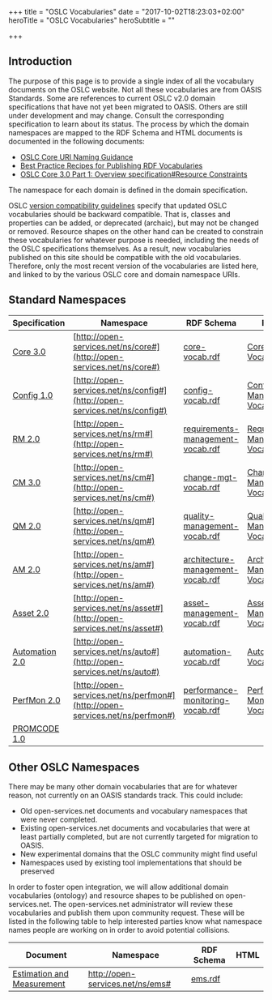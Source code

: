 +++
title = "OSLC Vocabularies"
date = "2017-10-02T18:23:03+02:00"
heroTitle = "OSLC Vocabularies"
heroSubtitle = ""

+++
## Introduction

The purpose of this page is to provide a single index of all the vocabulary documents on the OSLC website. Not all these vocabularies are from OASIS Standards. Some are references to current OSLC v2.0 domain specifications that have not yet been migrated to OASIS. Others are still under development and may change. Consult the corresponding specification to learn about its status. The process by which the domain namespaces are mapped to the RDF Schema and HTML documents is documented in the following documents:

* [OSLC Core URI Naming Guidance](https://wiki.oasis-open.org/oslc-core/URINamingGuidance)
* [Best Practice Recipes for Publishing RDF Vocabularies](http://www.w3.org/TR/swbp-vocab-pub/)
* [OSLC Core 3.0 Part 1: Overview specification#Resource Constraints](#resourceShapes)

The namespace for each domain is defined in the domain specification.

OSLC [version compatibility guidelines](http://docs.oasis-open.org/oslc-core/oslc-core/v3.0/oslc-core-v3.0-part1-overview.html#versionCompatibility) specify that updated OSLC vocabularies should be backward compatible. That is, classes and properties can be added, or deprecated (archaic), but may not be changed or removed. Resource shapes on the other hand can be created to constrain these vocabularies for whatever purpose is needed, including the needs of the OSLC specifications themselves. As a result, new vocabularies published on this site should be compatible with the old vocabularies. Therefore, only the most recent version of the vocabularies are listed here, and linked to by the various OSLC core and domain namespace URIs.

## Standard Namespaces

| Specification | Namespace | RDF Schema | HTML |
|---------------|-----------|------------|------|
| [Core 3.0](http://docs.oasis-open.org/oslc-core/oslc-core/v3.0/oslc-core-v3.0-part1-overview.html) | [http://open-services.net/ns/core#](http://open-services.net/ns/core#) | [core-vocab.rdf](http://open-services.net/ns/core/core-vocab.rdf) | [Core 3.0 Vocabulary](http://docs.oasis-open.org/oslc-core/oslc-core/v3.0/oslc-core-v3.0-part7-core-vocabulary.html) |
| [Config 1.0](https://tools.oasis-open.org/version-control/browse/wsvn/oslc-core/trunk/specs/config/oslc-config-mgt.html) | [http://open-services.net/ns/config#](http://open-services.net/ns/config#) | [config-vocab.rdf](http://open-services.net/ns/config/config-vocab.rdf) | [Configuration Management Vocabulary](https://tools.oasis-open.org/version-control/browse/wsvn/oslc-core/trunk/specs/config/config-vocab.html) |
| [RM 2.0](https://www.oasis-open.org/committees/download.php/61072/Requirements%20Management%202.0%20Final.pdf) | [http://open-services.net/ns/rm#](http://open-services.net/ns/rm#) | [requirements-management-vocab.rdf](http://open-services.net/ns/rm/requirements-management-vocab.rdf) | [Requirements Management Vocabulary](http://htmlpreview.github.io/?https://github.com/oasis-tcs/oslc-domains/blob/master/rm/requirements-management-vocab.html) |
| [CM 3.0](http://docs.oasis-open.org/oslc-domains/cm/v3.0/cm-v3.0-part1-change-mgt.html) | [http://open-services.net/ns/cm#](http://open-services.net/ns/cm#) | [change-mgt-vocab.rdf](http://open-services.net/ns/cm/change-mgt-vocab.rdf) | [Change Management Vocabulary](http://htmlpreview.github.io/?https://github.com/oasis-tcs/oslc-domains/blob/master/cm/change-mgt-vocab.html) |
| [QM 2.0](https://www.oasis-open.org/committees/download.php/61711/QmSpecificationV2.pdf) | [http://open-services.net/ns/qm#](http://open-services.net/ns/qm#) | [quality-management-vocab.rdf](http://open-services.net/ns/qm/quality-management-vocab.rdf) | [Quality Management Vocabulary](http://htmlpreview.github.io/?https://github.com/oasis-tcs/oslc-domains/blob/master/qm/quality-management-vocab.html) |
| [AM 2.0](https://www.oasis-open.org/committees/download.php/61061/Architecture%20Management%202.0%20Final.pdf) | [http://open-services.net/ns/am#](http://open-services.net/ns/am#) | [architecture-management-vocab.rdf](http://open-services.net/ns/am/architecture-management-vocab.rdf) | [Architecture Management Vocabulary](http://htmlpreview.github.io/?https://github.com/oasis-tcs/oslc-domains/blob/master/am/architecture-management-vocab.html) |
| [Asset 2.0](https://www.oasis-open.org/committees/download.php/61063/Asset%20Management%202.0%20Final.pdf) | [http://open-services.net/ns/asset#](http://open-services.net/ns/asset#) | [asset-management-vocab.rdf](http://open-services.net/ns/asset/asset-management-vocab.rdf) | [Asset Management Vocabulary](http://htmlpreview.github.io/?https://github.com/oasis-tcs/oslc-domains/blob/master/asset/asset-management-vocab.html) |
| [Automation 2.0](https://www.oasis-open.org/committees/download.php/61052/Automation%202.0%20Final.pdf) | [http://open-services.net/ns/auto#](http://open-services.net/ns/auto#) | [automation-vocab.rdf](http://open-services.net/ns/auto/automation-vocab.rdf) | [Automation Vocabulary](http://htmlpreview.github.io/?https://github.com/oasis-tcs/oslc-domains/blob/master/auto/automation-vocab.html) |
| [PerfMon 2.0](https://www.oasis-open.org/committees/download.php/61067/Performance%20Monitoring%202.0%20Final.pdf) | [http://open-services.net/ns/perfmon#](http://open-services.net/ns/perfmon#) | [performance-monitoring-vocab.rdf](http://open-services.net/ns/perfmon/performance-monitoring-vocab.rdf) | [Performance Monitoring Vocabulary](http://htmlpreview.github.io/?https://github.com/oasis-tcs/oslc-domains/blob/master/pm/performance-monitoring-vocab.html) |
| [PROMCODE 1.0](https://tools.oasis-open.org/version-control/browse/wsvn/oslc-promcode/WorkingDrafts/promcode-interface-v1.0-wd01_Chapter3.docx) |  |  |  |


## Other OSLC Namespaces

There may be many other domain vocabularies that are for whatever reason, not currently on an OASIS standards track. This could include:

* Old open-services.net documents and vocabulary namespaces that were never completed.
* Existing open-services.net documents and vocabularies that were at least partially completed, but are not currently targeted for migration to OASIS.
* New experimental domains that the OSLC community might find useful
* Namespaces used by existing tool implementations that should be preserved

In order to foster open integration, we will allow additional domain vocabularies (ontology) and resource shapes to be published on open-services.net. The open-services.net administrator will review these vocabularies and publish them upon community request. These will be listed in the following table to help interested parties know what namespace names people are working on in order to avoid potential collisions.

| Document | Namespace | RDF Schema | HTML |
|----------|-----------|------------|------|
| [Estimation and Measurement](https://www.oasis-open.org/committees/document.php?document_id=61066&wg_abbrev=oslc-domains) | http://open-services.net/ns/ems# | [ems.rdf](../../ns/ems/ems.rdf) | |

